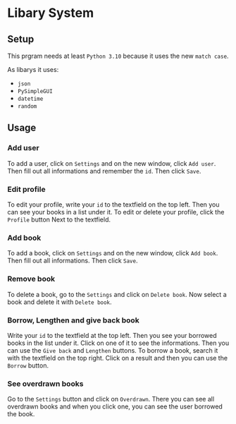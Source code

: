 # Libary System

## Setup
This prgram needs at least ```Python 3.10``` because it uses the new ```match case```.

As libarys it uses:

* ```json```
* ```PySimpleGUI```
* ```datetime```
* ```random```

## Usage

### Add user

To add a user, click on ```Settings``` and on the new window, click ```Add user```. Then fill out all informations and remember the ```id```. Then click ```Save```.

### Edit profile

To edit your profile, write your ```id``` to the textfield on the top left. Then you can see your books in a list under it. To edit or delete your profile, click the ```Profile``` button Next to the textfield.

### Add book

To add a book, click on ```Settings``` and on the new window, click ```Add book```. Then fill out all informations. Then click ```Save```.

### Remove book

To delete a book, go to the ```Settings``` and click on ```Delete book```. Now select a book and delete it with ```Delete book```.

### Borrow, Lengthen and give back book

Write your ```id``` to the textfield at the top left.
Then you see your borrowed books in the list under it.
Click on one of it to see the informations. Then you can use the ```Give back``` and ```Lengthen``` buttons.
To borrow a book, search it with the textfield on the top right. Click on a result and then you can use the ```Borrow``` button.

### See overdrawn books

Go to the ```Settings``` button and click on ```Overdrawn```. There you can see all overdrawn books and when you click one, you can see the user borrowed the book. 